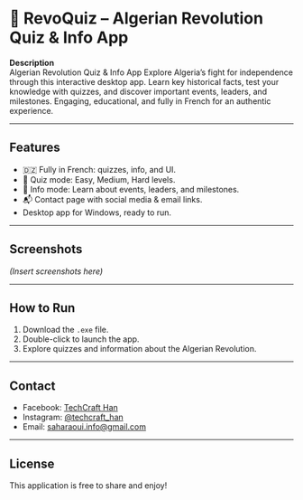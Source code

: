  # 🌱 RevoQuiz – Algerian Revolution Quiz & Info App
**Description**  
 Algerian Revolution Quiz &amp; Info App Explore Algeria’s fight for independence through this interactive desktop app. Learn key historical facts, test your knowledge with quizzes, and discover important events, leaders, and milestones. Engaging, educational, and fully in French for an authentic experience.

---

## Features
- 🇩🇿 Fully in French: quizzes, info, and UI.
- 🎯 Quiz mode: Easy, Medium, Hard levels.
- 📜 Info mode: Learn about events, leaders, and milestones.
- 📬 Contact page with social media & email links.
- Desktop app for Windows, ready to run.

---

## Screenshots
*(Insert screenshots here)*


---

## How to Run
1. Download the `.exe` file.
2. Double-click to launch the app.
3. Explore quizzes and information about the Algerian Revolution.

---

## Contact
- Facebook: [TechCraft Han](https://www.facebook.com/profile.php?id=61578273497973&sk=about)  
- Instagram: [@techcraft_han](https://www.instagram.com/techcraft_han)  
- Email: saharaoui.info@gmail.com

---

## License
This application is free to share and enjoy!
